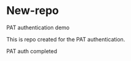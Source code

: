 # New-repo
PAT authentication demo

This is repo created for the PAT authentication.

PAT auth completed
